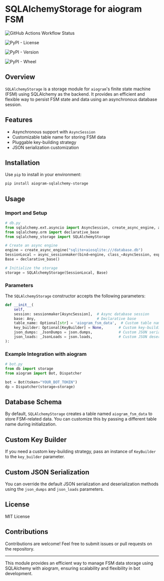 # SQLAlchemyStorage for aiogram FSM

![GitHub Actions Workflow Status](https://img.shields.io/github/actions/workflow/status/meshya/aiogram-sqlalchemy-storage/publish.yaml)

![PyPI - License](https://img.shields.io/pypi/l/aiogram-sqlalchemy-storage)

![PyPI - Version](https://img.shields.io/pypi/v/aiogram-sqlalchemy-storage)

![PyPI - Wheel](https://img.shields.io/pypi/wheel/aiogram-sqlalchemy-storage)


## Overview
`SQLAlchemyStorage` is a storage module for `aiogram`'s finite state machine (FSM) using SQLAlchemy as the backend. It provides an efficient and flexible way to persist FSM state and data using an asynchronous database session.

## Features
- Asynchronous support with `AsyncSession`
- Customizable table name for storing FSM data
- Pluggable key-building strategy
- JSON serialization customization

## Installation
Use `pip` to install in your environment:

```sh
pip install aiogram-sqlalchemy-storage
```

## Usage

### Import and Setup
```python
# db.py
from sqlalchemy.ext.asyncio import AsyncSession, create_async_engine, async_sessionmaker
from sqlalchemy.orm import declarative_base
from sqlalchemy_storage import SQLAlchemyStorage

# Create an async engine
engine = create_async_engine("sqlite+aiosqlite:///database.db")
SessionLocal = async_sessionmaker(bind=engine, class_=AsyncSession, expire_on_commit=False)
Base = declarative_base()

# Initialize the storage
storage = SQLAlchemyStorage(SessionLocal, Base)
```

### Parameters
The `SQLAlchemyStorage` constructor accepts the following parameters:

```python
def __init__(
    self,
    session: sessionmaker[AsyncSession],  # Async database session
    base: Any,                            # Declarative base
    table_name: Optional[str] = 'aiogram_fsm_data',  # Custom table name
    key_builder: Optional[KeyBuilder] = None,       # Custom key-building strategy
    json_dumps: _JsonDumps = json.dumps,            # Custom JSON serialization
    json_loads: _JsonLoads = json.loads,            # Custom JSON deserialization
):
```

### Example Integration with aiogram
```python
# bot.py
from db import storage
from aiogram import Bot, Dispatcher

bot = Bot(token="YOUR_BOT_TOKEN")
dp = Dispatcher(storage=storage)
```

## Database Schema
By default, `SQLAlchemyStorage` creates a table named `aiogram_fsm_data` to store FSM-related data. You can customize this by passing a different table name during initialization.

## Custom Key Builder
If you need a custom key-building strategy, pass an instance of `KeyBuilder` to the `key_builder` parameter.

## Custom JSON Serialization
You can override the default JSON serialization and deserialization methods using the `json_dumps` and `json_loads` parameters.

## License
MIT License

## Contributions
Contributions are welcome! Feel free to submit issues or pull requests on the repository.

---
This module provides an efficient way to manage FSM data storage using SQLAlchemy with aiogram, ensuring scalability and flexibility in bot development.


